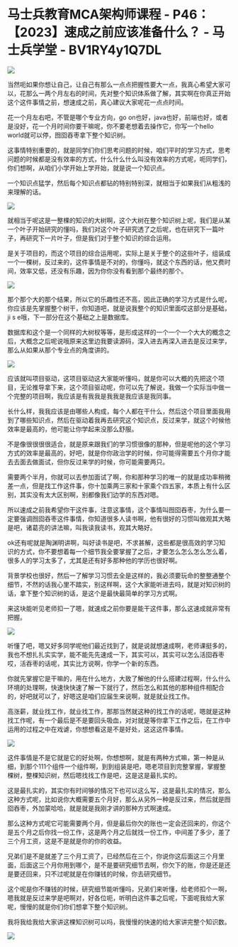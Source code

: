 # 马士兵教育MCA架构师课程 - P46：【2023】速成之前应该准备什么？ - 马士兵学堂 - BV1RY4y1Q7DL

![](img/c5d00a9d665bcff6e0b82ef0089e98e0_0.png)

当然呃如果你想让自己，让自己有那么一点点把握性要大一点，我真心希望大家可以，花那么一两个月左右的时间，先对整个知识体系做了解，其实啊在你真正开始这个这件事情之前，想速成之前，真心建议大家呢花一点点时间。

花一个月左右吧，不管是哪个专业方向，go on也好，java也好，前端也好，或者是没好，花一个月时间你要干嘛呢，你不要老想着去操作它，你写一个hello world就可以停，囫囵吞枣拿下整个知识树。

这事情特别重要的，就是同学们你们思考问题的时候，咱们平时的学习方式，思考问题的时候都是没有效率的方式，什么什么什么叫没有效率的方式呢，呃同学们，你们想啊，从咱们小学开始上学开始，就是说一个知识点。

一个知识点猛学，然后每个知识点都钻的特别特别深，就相当于如果我们从粗浅的来理解的话。

![](img/c5d00a9d665bcff6e0b82ef0089e98e0_2.png)

就相当于呢这是一整棵的知识的大树啊，这个大树在整个知识树上呢，我们是从某一个叶子开始研究的懂吗，我们对这个叶子研究透了之后呢，也在研究下一篇叶子，再研究下一片叶子，但是我们对于整个知识的综合运用。

是关于项目的，而这个项目的综合运用呢，实际上是关于整个的这些叶子，组装成一个一棵树，反过来的，这件事情是不对的，你懂吗，就这个东西的话，他又费时间，效率又低，还没有乐趣，因为你你没有看到那个最终的那个。



![](img/c5d00a9d665bcff6e0b82ef0089e98e0_4.png)

那个那个大的那个结果，所以它的乐趣性还不高，因此正确的学习方式是什么呢，你应该是先掌握整个树干，你知道吧，就是说我整个的知识里面哎这部分是基础，ji s e哦，下一部分在这个基础之上是数据库。

数据库和这个是一个同样的大树杈等等，是形成这样的一个一个一个大大的概念之后，大概念之后呢说哦原来这里边我要读源码，深入进去再深入进去是反过来学，那么从如果从那个专业点的角度讲的。



![](img/c5d00a9d665bcff6e0b82ef0089e98e0_6.png)

应该就叫项目驱动，这项目驱动这大家能听懂吗，就是你可以大概的先把这个项目，无论推导拿下来，这个项目驱动呢，你可以先了解说，我做一个实际当中做一个完整的项目啊，我应该是有我我是我我是我应该是我同事。

长什么样，我我应该是由哪些人构成，每个人都在干什么，然后这个项目里面我用到了哪些知识点，然后在驱动着我再去研究这个知识点，反过来学，就这个时候他效率是最高的，他可能让你学起来没那么舒服。

不是像很很很很适合，就是原来跟我们的学习惯很像的那种，但是呢他的这个学习方式的效率是最高的，好吧，就是你你政治学的时候，你可能得需要五个月你才能去去面去做面试，但你反过来学的时候，你可能需要两只。

需要两个半月，你就可以去参加面试了啊，你和那种学习的唯一的就是成功率稍微差一点，但是找工作这件事，你十加乘两三家和十家乘个四五家，本质上有什么区别，其实没有太大区别啊，别都像我们边学的东西对嗯。

所以速成之前我希望你干这件事，注意这事情，这个事情叫囫囵吞枣，为什么要一定要强调囫囵吞枣这件事情，你知道很多人读书啊，他有很好的习惯叫做观其大略是吧，诸葛亮的讲法嘛，叫我读我读书，观其大略好。

ok还有呢就是陶渊明讲啊，叫好读书是吧，不求甚解，这些都是很高效的学习知识的方式，你不要想着每一个细节我全要掌握了之后，才要怎么怎么怎么怎么着，很多人的学习太多了，尤其是还有好多那种他的学历也很好啊。

背景学校也很好，然后一了解学习习惯去全是这样的，我必须要玩命的整整通整个细节，不然的话我心里不踏实，别这样啊，这个大家能听进去吗，就是对知识树的话，拿下整个知识树的话，是这个是最快最简单的学习方式啊。

来这块能听见老师扣一了嗯，就速成之前你要是能干这件事，那么这速成就非常有把握。

![](img/c5d00a9d665bcff6e0b82ef0089e98e0_8.png)

听懂了吧，嗯又好多同学呢他们最近找到了，就是说就想速成啊，老师课挺多的，我也不想扎扎实实学，能不能先先速成一下，其实可以，其实可以怎么活囵吞枣哎，活吞枣的话呢，其实比方说啊，你学一个新的东西。

你就先掌握它是干嘛的，用在什么地方，大致了解他的什么搭建过程啊，什么什么环境的处理啊，快速快快速了解一下就行了，然后怎么和其他的那种组件相配合的，好吧就可以了，好嗯这是咱们应届生来说啊，就是就业找工作。

高涨薪，就业找工作，就业找工作，那那当然就这种的找工作的话呢，嗯就是这种找工作呢，有一个最后是不是要回头吸血，对对就是等你拿下工作之后，在工作中运用的过程之中在戏谑，你想想看这是不是好处，这这这件事情。



![](img/c5d00a9d665bcff6e0b82ef0089e98e0_10.png)

这件事情是不是它就是它的好处啊，你想想啊，就是有两种方式嘛，第一种是从细，到那个111个组件一个组件啊，到到组装是吧，嗯老项目到完整掌握，掌握整棵树，整棵知识树，然后嗯找找工作是吧，这是这是最扎实的。

这是最扎实的，其实你有时间够的情况下也可以这么写，这是最扎实的情况，那么这种方式呢，比如说你大概需要五个月好，那么从另外一种是反过来，然后就是囫囵吞枣，外加蒙哈哈，就是就是我刚才讲的那种方式啊速成。

那么这种方式呢它可能需要两个月，但是最后你欠的账也一定会还回来的，你这个是五个月之后你找一份工作，这是两个月之后就找一份工作，中间差了多少，差了三个月工资，这是不是就是你的你的收益。

兄弟们是不是就差了三个月工资了，已经然后在三个，你说你这后面这三个月里面，后面这三个月你用到哪个，是不是要研究细节去啊，你欠下的账，你是还是还是要还回来，只不过呢就是在你赚钱的时候，你去研究细节。

这个呢是你不赚钱的时候，研究细节能听懂吗，兄弟们来听懂，给老师扣个一啊，嗯我就是反过来学是吧啊对，好各位呃，听明白这件事之后呢，下面呢我给大家呢，慢慢的就是你们你们想拿下整个知识树。

我将我给我给大家讲这棵知识树可以吗，我慢慢的快速的给大家讲完整个知识数。

![](img/c5d00a9d665bcff6e0b82ef0089e98e0_12.png)